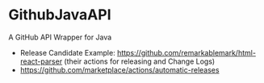 # GithubJavaAPI
A GitHub API Wrapper for Java

- Release Candidate Example: https://github.com/remarkablemark/html-react-parser (their actions for releasing and Change Logs)
- https://github.com/marketplace/actions/automatic-releases
